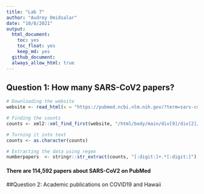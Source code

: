 ```yaml
---
title: "Lab 7"
author: "Audrey Omidsalar"
date: "10/8/2021"
output:
  html_document:
    toc: yes
    toc_float: yes
    keep_md: yes
  github_document:
  always_allow_html: true
---
```




## Question 1: How many SARS-CoV2 papers?

```r
# Downloading the website
website <- read_html(x = "https://pubmed.ncbi.nlm.nih.gov/?term=sars-cov-2")

# Finding the counts
counts <- xml2::xml_find_first(website, "/html/body/main/div[9]/div[2]/div[2]/div[1]")

# Turning it into text
counts <- as.character(counts)

# Extracting the data using regex
numberpapers  <- stringr::str_extract(counts, "[:digit:]+.*[:digit:]")
```

#### There are 114,592 papers about SARS-CoV2 on PubMed

##Question 2: Academic publications on COVID19 and Hawaii




